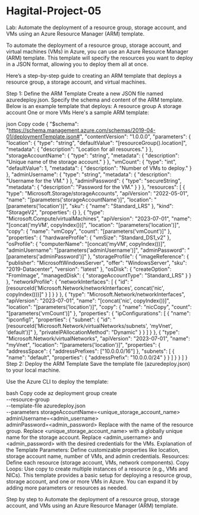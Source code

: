 # Hagital-Project-05
Lab: Automate the deployment of a resource group, storage account, and VMs using an Azure Resource Manager (ARM) template.





To automate the deployment of a resource group, storage account, and virtual machines (VMs) in Azure, you can use an Azure Resource Manager (ARM) template. This template will specify the resources you want to deploy in a JSON format, allowing you to deploy them all at once.

Here’s a step-by-step guide to creating an ARM template that deploys a resource group, a storage account, and virtual machines.

Step 1: Define the ARM Template
Create a new JSON file named azuredeploy.json.
Specify the schema and content of the ARM template. Below is an example template that deploys:
A resource group
A storage account
One or more VMs
Here's a sample ARM template:

json
Copy code
{
  "$schema": "https://schema.management.azure.com/schemas/2019-04-01/deploymentTemplate.json#",
  "contentVersion": "1.0.0.0",
  "parameters": {
    "location": {
      "type": "string",
      "defaultValue": "[resourceGroup().location]",
      "metadata": {
        "description": "Location for all resources."
      }
    },
    "storageAccountName": {
      "type": "string",
      "metadata": {
        "description": "Unique name of the storage account."
      }
    },
    "vmCount": {
      "type": "int",
      "defaultValue": 1,
      "metadata": {
        "description": "Number of VMs to deploy."
      }
    },
    "adminUsername": {
      "type": "string",
      "metadata": {
        "description": "Username for the VM."
      }
    },
    "adminPassword": {
      "type": "secureString",
      "metadata": {
        "description": "Password for the VM."
      }
    }
  },
  "resources": [
    {
      "type": "Microsoft.Storage/storageAccounts",
      "apiVersion": "2022-05-01",
      "name": "[parameters('storageAccountName')]",
      "location": "[parameters('location')]",
      "sku": {
        "name": "Standard_LRS"
      },
      "kind": "StorageV2",
      "properties": {}
    },
    {
      "type": "Microsoft.Compute/virtualMachines",
      "apiVersion": "2023-07-01",
      "name": "[concat('myVM', copyIndex())]",
      "location": "[parameters('location')]",
      "copy": {
        "name": "vmCopy",
        "count": "[parameters('vmCount')]"
      },
      "properties": {
        "hardwareProfile": {
          "vmSize": "Standard_DS1_v2"
        },
        "osProfile": {
          "computerName": "[concat('myVM', copyIndex())]",
          "adminUsername": "[parameters('adminUsername')]",
          "adminPassword": "[parameters('adminPassword')]"
        },
        "storageProfile": {
          "imageReference": {
            "publisher": "MicrosoftWindowsServer",
            "offer": "WindowsServer",
            "sku": "2019-Datacenter",
            "version": "latest"
          },
          "osDisk": {
            "createOption": "FromImage",
            "managedDisk": {
              "storageAccountType": "Standard_LRS"
            }
          }
        },
        "networkProfile": {
          "networkInterfaces": [
            {
              "id": "[resourceId('Microsoft.Network/networkInterfaces', concat('nic', copyIndex()))]"
            }
          ]
        }
      }
    },
    {
      "type": "Microsoft.Network/networkInterfaces",
      "apiVersion": "2023-07-01",
      "name": "[concat('nic', copyIndex())]",
      "location": "[parameters('location')]",
      "copy": {
        "name": "nicCopy",
        "count": "[parameters('vmCount')]"
      },
      "properties": {
        "ipConfigurations": [
          {
            "name": "ipconfig1",
            "properties": {
              "subnet": {
                "id": "[resourceId('Microsoft.Network/virtualNetworks/subnets', 'myVnet', 'default')]"
              },
              "privateIPAllocationMethod": "Dynamic"
            }
          }
        ]
      }
    },
    {
      "type": "Microsoft.Network/virtualNetworks",
      "apiVersion": "2023-07-01",
      "name": "myVnet",
      "location": "[parameters('location')]",
      "properties": {
        "addressSpace": {
          "addressPrefixes": ["10.0.0.0/16"]
        },
        "subnets": [
          {
            "name": "default",
            "properties": {
              "addressPrefix": "10.0.0.0/24"
            }
          }
        ]
      }
    }
  ]
}
Step 2: Deploy the ARM Template
Save the template file (azuredeploy.json) to your local machine.

Use the Azure CLI to deploy the template:

bash
Copy code
az deployment group create \
  --resource-group <your-resource-group> \
  --template-file azuredeploy.json \
  --parameters storageAccountName=<unique_storage_account_name> \
              adminUsername=<admin_username> \
              adminPassword=<admin_password>
Replace <your-resource-group> with the name of the resource group.
Replace <unique_storage_account_name> with a globally unique name for the storage account.
Replace <admin_username> and <admin_password> with the desired credentials for the VMs.
Explanation of the Template
Parameters: Define customizable properties like location, storage account name, number of VMs, and admin credentials.
Resources: Define each resource (storage account, VMs, network components).
Copy Loops: Use copy to create multiple instances of a resource (e.g., VMs and NICs).
This template provides a basic setup for deploying a resource group, storage account, and one or more VMs in Azure. You can expand it by adding more parameters or resources as needed.




Step by step to Automate the deployment of a resource group, storage account, and VMs using an Azure Resource Manager (ARM) template.



